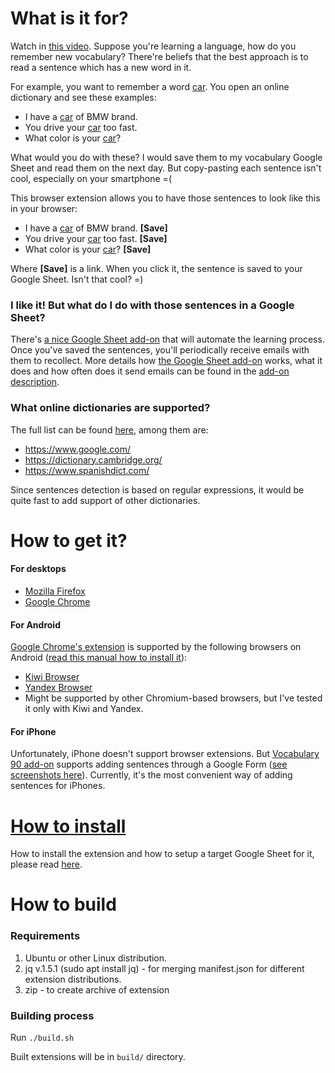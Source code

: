 # What is it for?
Watch in [this video](https://www.youtube.com/watch?v=KGMwl8s3xDk).
Suppose you're learning a language, how do you remember new vocabulary? There're beliefs that the best approach is to read a sentence which has a new word in it. 

For example, you want to remember a word <ins>car</ins>. You open an online dictionary and see these examples:
* I have a <ins>car</ins> of BMW brand.
* You drive your <ins>car</ins> too fast.
* What color is your <ins>car</ins>?

What would you do with these? I would save them to my vocabulary Google Sheet and read them on the next day. But copy-pasting each sentence isn't cool, especially on your smartphone =(

This browser extension allows you to have those sentences to look like this in your browser:
* I have a <ins>car</ins> of BMW brand. **[Save]**
* You drive your <ins>car</ins> too fast. **[Save]**
* What color is your <ins>car</ins>? **[Save]**

Where **[Save]** is a link. When you click it, the sentence is saved to your Google Sheet. Isn't that cool? =)

### I like it! But what do I do with those sentences in a Google Sheet?
There's [a nice Google Sheet add-on](https://gsuite.google.com/marketplace/app/vocabulary_90/637385062408) that will automate the learning process. Once you've saved the sentences, you'll periodically receive emails with them to recollect. More details how [the Google Sheet add-on](https://gsuite.google.com/marketplace/app/vocabulary_90/637385062408) works, what it does and how often does it send emails can be found in the [add-on description](https://gsuite.google.com/marketplace/app/vocabulary_90/637385062408).

### What online dictionaries are supported?
The full list can be found [here](https://github.com/fertkir/vocabulary-to-google-sheet/blob/main/common/sites-settings.js), among them are:
* https://www.google.com/
* https://dictionary.cambridge.org/
* https://www.spanishdict.com/

Since sentences detection is based on regular expressions, it would be quite fast to add support of other dictionaries.

# How to get it?
#### For desktops
* [Mozilla Firefox](https://addons.mozilla.org/en-US/firefox/addon/vocabulary-to-google-sheet/)
* [Google Chrome](https://chrome.google.com/webstore/detail/vocabulary-to-google-shee/iihhhbkpnemncnmefhffhfiecmilppnf)

#### For Android
[Google Chrome's extension](https://chrome.google.com/webstore/detail/vocabulary-to-google-shee/iihhhbkpnemncnmefhffhfiecmilppnf) is supported by the following browsers on Android ([read this manual how to install it](https://github.com/fertkir/vocabulary-to-google-sheet/wiki/How-to-install#kiwi)):
* [Kiwi Browser](https://play.google.com/store/apps/details?id=com.kiwibrowser.browser)
* [Yandex Browser](https://play.google.com/store/apps/details?id=com.yandex.browser)
* Might be supported by other Chromium-based browsers, but I've tested it only with Kiwi and Yandex.

#### For iPhone
Unfortunately, iPhone doesn't support browser extensions. But [Vocabulary 90 add-on](https://gsuite.google.com/marketplace/app/vocabulary_90/637385062408) supports adding sentences through a Google Form ([see screenshots here](https://gsuite.google.com/marketplace/app/vocabulary_90/637385062408)). Currently, it's the most convenient way of adding sentences for iPhones.

# [How to install](https://github.com/fertkir/vocabulary-to-google-sheet/wiki/How-to-install)
How to install the extension and how to setup a target Google Sheet for it, please read [here](https://github.com/fertkir/vocabulary-to-google-sheet/wiki/How-to-install).

# How to build
### Requirements
1. Ubuntu or other Linux distribution.
2. jq v.1.5.1 (sudo apt install jq) - for merging manifest.json for different extension distributions.
3. zip - to create archive of extension

### Building process
Run `./build.sh`

Built extensions will be in `build/` directory.
